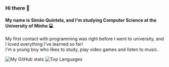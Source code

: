 ### Hi there 👋
#### My name is Simão Quintela, and I'm studying Computer Science at the University of Minho 💻<br>
My first contact with programming was right before I went to university, and I loved everything I've learned so far!<br>
I'm a young boy who likes to study, play video games and listen to music.<br>

![My GitHub stats](https://github-readme-stats.vercel.app/api?username=SimaoQuintela&show_icons=true&theme=dracula)
![Top Languages](https://github-readme-stats.vercel.app/api/top-langs/?username=SimaoQuintela&layout=compact&theme=dracula)
